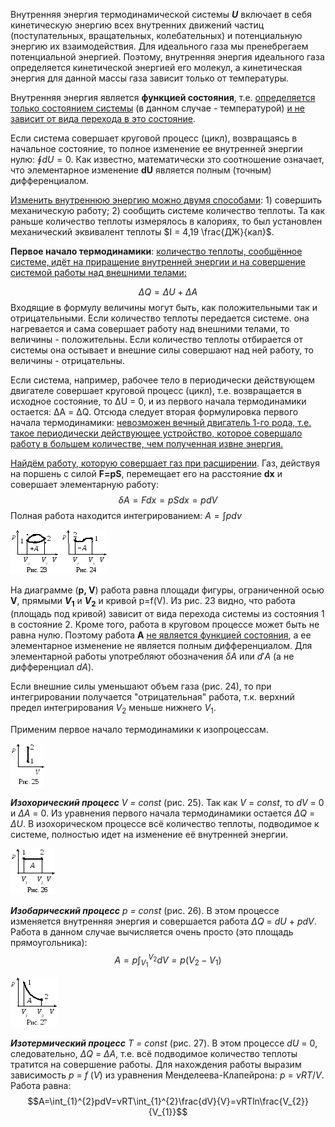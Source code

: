 Внутренняя энергия термодинамической системы **$U$** включает в себя кинетическую энергию всех внутренних движений частиц (поступательных, вращательных, колебательных) и потенциальную энергию их взаимодействия. Для идеального газа мы пренебрегаем потенциальной энергией. Поэтому, внутренняя энергия идеального газа определяется кинетической энергией его молекул, а кинетическая энергия для данной массы газа зависит только от температуры.    

Внутренняя энергия является **функцией состояния**, т.е. <u>определяется только состоянием системы</u> (в данном случае - температурой) <u>и не зависит от вида перехода в это состояние</u>.    

Если система совершает круговой процесс (цикл), возвращаясь в начальное состояние, то полное изменение ее внутренней энергии нулю: $\oint dU=0$. Как известно, математически зто соотношение означает, что элементарное изменение **dU** является полным (точным) дифференциалом.  
  
<u>Изменить внутреннюю энергию можно двумя способами</u>: 1) совершить механическую работу; 2) сообщить системе количество теплоты. Та как раньше количество теплоты измерялось в калориях, то был установлен механический эквивалент теплоты $I = 4,19 \frac{ДЖ}{кал}$.  
  
**Первое начало термодинамики**: <u>количество теплоты, сообщённое системе‚ идёт на приращение внутренней энергии и на совершение системой работы над внешними телами:</u>  
  
$$ΔQ=ΔU+ΔA $$
Входящие в формулу величины могут быть, как положительными так и отрицательными. Если количество теплоты передается системе. она нагревается и сама совершает работу над внешними телами, то величины - положительны. Если количество теплоты отбирается от системы она остывает и внешние силы совершают над ней работу, то величины - отрицательны.  
  
Если система, например, рабочее тело в периодически действующем двигателе совершает круговой процесс (цикл), т.е. возвращается в исходное состояние, то ΔU = 0, и из первого начала термодинамики остается: ΔA = ΔQ. Отсюда следует вторая формулировка первого начала термодинамики: <u>невозможен вечный двигатель 1-го рода, т.е. такое периодически действующее устройство, которое совершало работу в большем количестве, чем полученная извне энергия.</u>

<u>Найдём работу, которую совершает газ при расширении</u>. Газ, действуя на поршень с силой **F=pS**, перемещает его на расстояние **dx** и совершает элементарную работу:
$$\delta A=Fdx=pSdx=pdV $$
Полная работа находится интегрированием: $A=\int pdv$

![](./img/img-umX2ZP.png) 

На диаграмме (**p, V**) работа равна площади фигуры, ограниченной осью **V**, прямыми **$V_{1}$** и **$V_{2}$**  и кривой р=f(V). Из рис. 23 видно, что работа (площадь под кривой) зависит от вида перехода системы из состояния 1 в состояние 2. Кроме того, работа в круговом процессе может быть не равна нулю. Поэтому работа **А** <u>не является функцией состояния</u>, а ее элементарное изменение не является полным дифференциалом. Для элементарной работы употребляют обозначения $\delta A$ или $d'A$ (а не дифференциал $dA$).  
  
Если внешние силы уменьшают объем газа (рис. 24), то при интегрировании получается "отрицательная" работа, т.к. верхний предел интегрирования $V_{2}$ меньше нижнего $V_{1}$.  
  
Применим первое начало термодинамики к изопроцессам.

![](./img/img-VkWXYI.png)

_**Изохорический процесс**_ _V_ _=_ _const_ (рис. 25). Так как _V_ = _const_, то _dV_ = 0 и _ΔA_ = 0. Из уравнения первого начала термодинамики остается _ΔQ_ = _ΔU_. В изохорическом процессе всё количество теплоты, подводимое к системе, полностью идет на изменение её внутренней энергии.

![](./img/img-rQw2WM.png)

_**Изобарический процесс**_ _р =_ _const_ (рис. 26). В этом процессе изменяется внутренняя энергия и совершается работа _ΔQ_ = _dU_ + _pdV_. Работа в данном случае вычисляется очень просто (это площадь прямоугольника):
$$A=p\int_{V_{1}}^{V_{2}}dV=p(V_{2}-V_{1})$$

![](./img/img-8z8Hga.png)

_**Изотермический процесс**_ _T_ _=_ _const_ (рис. 27). В этом процессе _dU_ = 0, следовательно, _ΔQ_ = _ΔA_, т.е. всё подводимое количество теплоты тратится на совершение работы. Для нахождения работы выразим зависимость _p_ = _f_ (_V_) из уравнения Менделеева-Клапейрона: _p_ = _νRT_/_V_. Работа равна:
$$A=\int_{1}^{2}pdV=νRT\int_{1}^{2}\frac{dV}{V}=νRTln\frac{V_{2}}{V_{1}}$$
